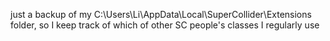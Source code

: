 just a backup of my C:\Users\Li\AppData\Local\SuperCollider\Extensions folder, so I keep track of which of other SC people's classes I regularly use